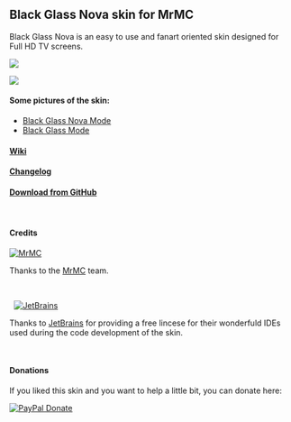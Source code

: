 ## Black Glass Nova skin for MrMC
Black Glass Nova is an easy to use and fanart oriented skin designed for Full HD TV screens.

![](https://github.com/Tgxcorporation/skin.blackglassnova/raw/master/screenshots/screenshot01.jpg)

![](https://i.imgur.com/fswAmrp.jpg)

#### Some pictures of the skin:
- [Black Glass Nova Mode](https://github.com/Tgxcorporation/skin.blackglassnova/wiki/Screenshots-BGN)
- [Black Glass Mode](https://github.com/Tgxcorporation/skin.blackglassnova/wiki/Screenshots-BG)

#### [Wiki](https://github.com/Tgxcorporation/skin.blackglassnova/wiki)

#### [Changelog](https://github.com/Tgxcorporation/skin.blackglassnova/blob/master/changelog.txt)

#### [Download from GitHub](https://github.com/Tgxcorporation/skin.blackglassnova/wiki/Install-from-GitHub)

&nbsp;
#### Credits

[![MrMC](https://github.com/Tgxcorporation/skin.blackglassnova/blob/master/media/mrmc.png?raw=true)](https://mrmc.tv)

Thanks to the [MrMC](https://mrmc.tv) team.

&nbsp;

&nbsp;&nbsp;[![JetBrains](https://github.com/Tgxcorporation/skin.blackglassnova/blob/master/media/jetbrains.png?raw=true)](https://www.jetbrains.com)

Thanks to [JetBrains](https://www.jetbrains.com) for providing a free lincese for their wonderfuld IDEs used during the code development of the skin.

&nbsp;
#### Donations
If you liked this skin and you want to help a little bit, you can donate here:

[![PayPal Donate](https://www.paypal.com/en_US/i/btn/x-click-but04.gif)](https://www.paypal.com/cgi-bin/webscr?cmd=_donations&business=BQTJSRCZ8GWHY&lc=US&item_name=Skins%20by%20Tgx%20for%20MrMC%20Entertainment%20Center&item_number=MrMC&currency_code=EUR&bn=PP%2dDonationsBF%3abtn_donate_SM%2egif%3aNonHosted)
